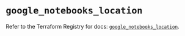# `google_notebooks_location`

Refer to the Terraform Registry for docs: [`google_notebooks_location`](https://registry.terraform.io/providers/hashicorp/google-beta/5.17.0/docs/resources/google_notebooks_location).
